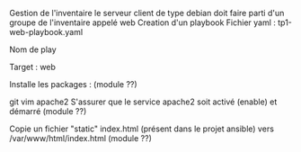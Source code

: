 Gestion de l'inventaire
le serveur client de type debian doit faire parti d'un groupe de l'inventaire appelé web
Creation d'un playbook
Fichier yaml : tp1-web-playbook.yaml

Nom de play

Target : web

Installe les packages : (module ??)

git
vim
apache2
S'assurer que le service apache2 soit activé (enable) et démarré (module ??)

Copie un fichier "static" index.html (présent dans le projet ansible) vers /var/www/html/index.html (module ??)